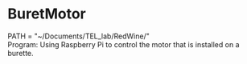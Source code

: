 # BuretMotor
PATH = "~/Documents/TEL_lab/RedWine/"  
Program:
  Using Raspberry Pi to control the motor that is installed on a burette. 
